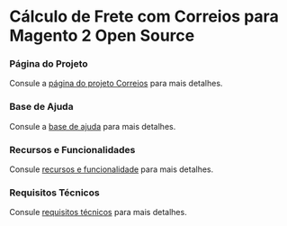 # Cálculo de Frete com Correios para Magento 2 Open Source

### Página do Projeto
Consule a [página do projeto Correios](https://www.dholi.dev/projetos/correios) para mais detalhes.

### Base de Ajuda
Consule a [base de ajuda](https://docs.dholi.dev/correios) para mais detalhes.

### Recursos e Funcionalidades
Consule [recursos e funcionalidade](https://docs.dholi.dev/correios/iniciando) para mais detalhes.

### Requisitos Técnicos
Consule [requisitos técnicos](https://docs.dholi.dev/correios/iniciando) para mais detalhes.